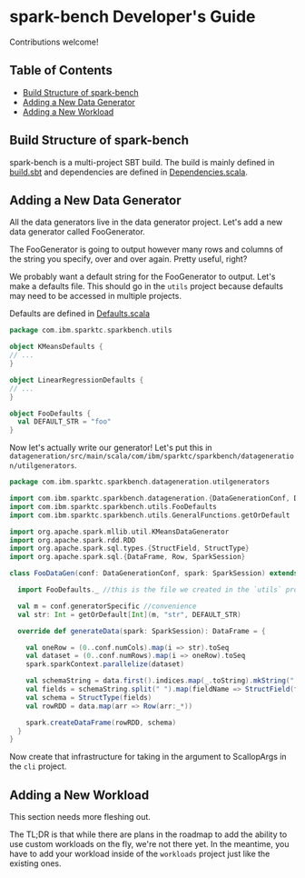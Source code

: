 # spark-bench Developer's Guide

Contributions welcome!

<!-- START doctoc generated TOC please keep comment here to allow auto update -->
<!-- DON'T EDIT THIS SECTION, INSTEAD RE-RUN doctoc TO UPDATE -->
## Table of Contents

- [Build Structure of spark-bench](#build-structure-of-spark-bench)
- [Adding a New Data Generator](#adding-a-new-data-generator)
- [Adding a New Workload](#adding-a-new-workload)

<!-- END doctoc generated TOC please keep comment here to allow auto update -->

## Build Structure of spark-bench

spark-bench is a multi-project SBT build. The build is mainly defined in [build.sbt](../build.sbt) and dependencies
are defined in [Dependencies.scala](../project/Dependencies.scala).

## Adding a New Data Generator

All the data generators live in the data generator project. Let's add a new data generator called FooGenerator.

The FooGenerator is going to output however many rows and columns of the string you specify, over and over again.
Pretty useful, right?

We probably want a default string for the FooGenerator to output. Let's make a defaults file. This should
go in the `utils` project because defaults may need to be accessed in multiple projects.

Defaults are defined in [Defaults.scala](../utils/src/main/scala/com/ibm/sparktc/sparkbench/utils/Defaults.scala)

```scala
package com.ibm.sparktc.sparkbench.utils

object KMeansDefaults {
// ...
}

object LinearRegressionDefaults {
// ...
}

object FooDefaults {
  val DEFAULT_STR = "foo"
}
```

Now let's actually write our generator! Let's put this in `datageneration/src/main/scala/com/ibm/sparktc/sparkbench/datageneration/utilgenerators`.

```scala
package com.ibm.sparktc.sparkbench.datageneration.utilgenerators

import com.ibm.sparktc.sparkbench.datageneration.{DataGenerationConf, DataGenerator}
import com.ibm.sparktc.sparkbench.utils.FooDefaults
import com.ibm.sparktc.sparkbench.utils.GeneralFunctions.getOrDefault

import org.apache.spark.mllib.util.KMeansDataGenerator
import org.apache.spark.rdd.RDD
import org.apache.spark.sql.types.{StructField, StructType}
import org.apache.spark.sql.{DataFrame, Row, SparkSession}

class FooDataGen(conf: DataGenerationConf, spark: SparkSession) extends DataGenerator(conf, spark) {

  import FooDefaults._ //this is the file we created in the `utils` project, all the wiring to get the project dependencies talking is already in place!

  val m = conf.generatorSpecific //convenience
  val str: Int = getOrDefault[Int](m, "str", DEFAULT_STR)

  override def generateData(spark: SparkSession): DataFrame = {

    val oneRow = (0..conf.numCols).map(i => str).toSeq
    val dataset = (0..conf.numRows).map(i => oneRow).toSeq
    spark.sparkContext.parallelize(dataset)

    val schemaString = data.first().indices.map(_.toString).mkString(" ")
    val fields = schemaString.split(" ").map(fieldName => StructField(fieldName, StringType, nullable = false))
    val schema = StructType(fields)
    val rowRDD = data.map(arr => Row(arr:_*))

    spark.createDataFrame(rowRDD, schema)
  }
}
```

Now create that infrastructure for taking in the argument to ScallopArgs in the `cli` project.

## Adding a New Workload

This section needs more fleshing out.

The TL;DR is that while there are plans in the roadmap to add the ability to use custom workloads on the fly, we're not there yet. 
In the meantime, you have to add your workload inside of the `workloads` project just like the existing ones.

